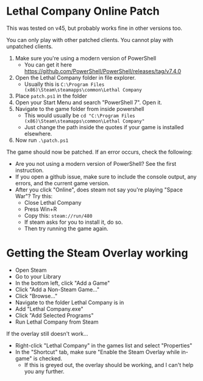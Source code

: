 # Lethal Company Online Patch

This was tested on v45, but probably works fine in other versions too.

You can only play with other patched clients. You cannot play with unpatched clients.

1. Make sure you're using a modern version of PowerShell
   - You can get it here https://github.com/PowerShell/PowerShell/releases/tag/v7.4.0
2. Open the Lethal Company folder in file explorer.
   - Usually this is `C:\Program Files (x86)\Steam\steamapps\common\Lethal Company`
3. Place `patch.ps1` in the folder
4. Open your Start Menu and search "PowerShell 7". Open it.
5. Navigate to the game folder from inside powershell
   - This would usually be `cd "C:\Program Files (x86)\Steam\steamapps\common\Lethal Company"`
   - Just change the path inside the quotes if your game is installed elsewhere.
6. Now run `.\patch.ps1`

The game should now be patched. If an error occurs, check the following:
- Are you not using a modern version of PowerShell? See the first instruction.
- If you open a github issue, make sure to include the console output, any errors, and the current game version.
- After you click "Online", does steam not say you're playing "Space War"? Try this:
  - Close Lethal Company
  - Press Win+R
  - Copy this: `steam://run/480`
  - If steam asks for you to install it, do so.
  - Then try running the game again.

# Getting the Steam Overlay working
- Open Steam
- Go to your Library
- In the bottom left, click "Add a Game"
- Click "Add a Non-Steam Game..."
- Click "Browse..."
- Navigate to the folder Lethal Company is in
- Add "Lethal Company.exe"
- Click "Add Selected Programs"
- Run Lethal Company from Steam

If the overlay still doesn't work...
- Right-click "Lethal Company" in the games list and select "Properties"
- In the "Shortcut" tab, make sure "Enable the Steam Overlay while in-game" is checked.
  - If this is greyed out, the overlay should be working, and I can't help you any further.
